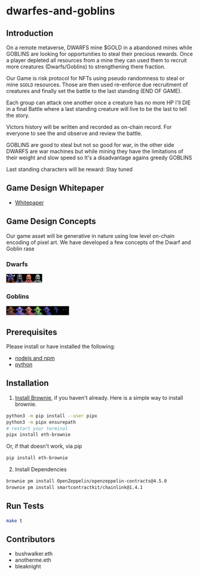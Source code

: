 # dwarfes-and-goblins

## Introduction

On a remote metaverse, DWARFS mine $GOLD in a abandoned mines while GOBLINS are looking for opportunities to steal their precious rewards.
Once a player depleted all resources from a mine they can used them to recruit more creatures (Dwarfs/Goblins) to strengthening there fraction.

Our Game is risk protocol for NFTs using pseudo randomness to steal or mine `$GOLD` resources.
Those are then used re-enforce due recruitment of creatures and finally set the battle to the last standing (END OF GAME).

Each group can attack one another once a creature has no more HP I'll DIE in a final Battle where a last standing creature will live to be the last to tell the story.

Victors history will be written and recorded as on-chain record. For everyone to see the and observe and review the battle.

GOBLINS are good to steal but not so good for war, in the other side DWARFS are war machines but while mining they have the limitations of their weight and slow speed so It's a disadvantage agains greedy GOBLINS

Last standing characters will be reward: Stay tuned

## Game Design Whitepaper

-   [Whitepaper](./docs/whitepaper-v1.md)

## Game Design Concepts

Our game asset will be generative in nature using low
level on-chain encoding of pixel art.
We have developed a few concepts of the Dwarf and Goblin
rase

### Dwarfs

 ![Dwarfs pixel concept](/assets/dwarfs.png)

### Goblins

 ![Dwarfs pixel concept](/assets/goblins.png)

## Prerequisites

Please install or have installed the following:

-   [nodejs and npm](https://nodejs.org/en/download/)
-   [python](https://www.python.org/downloads/)

## Installation

1. [Install Brownie](https://eth-brownie.readthedocs.io/en/stable/install.html), if you haven't already. Here is a simple way to install brownie.

```bash
python3 -m pip install --user pipx
python3 -m pipx ensurepath
# restart your terminal
pipx install eth-brownie
```

Or, if that doesn't work, via pip

```bash
pip install eth-brownie
```

2. Install Dependencies

```bash
brownie pm install OpenZeppelin/openzeppelin-contracts@4.5.0
brownie pm install smartcontractkit/chainlink@1.4.1
```

## Run Tests

```bash
make t
```

## Contributors

* bushwalker.eth
* anotherme.eth
* bleaknight